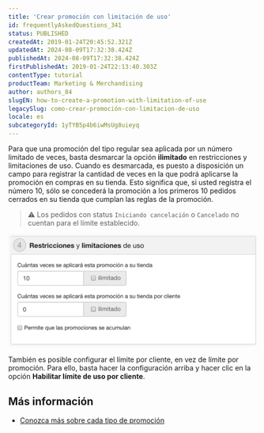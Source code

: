 ```yaml
---
title: 'Crear promoción con limitación de uso'
id: frequentlyAskedQuestions_341
status: PUBLISHED
createdAt: 2019-01-24T20:45:52.321Z
updatedAt: 2024-08-09T17:32:38.424Z
publishedAt: 2024-08-09T17:32:38.424Z
firstPublishedAt: 2019-01-24T22:13:40.303Z
contentType: tutorial
productTeam: Marketing & Merchandising
author: authors_84
slugEN: how-to-create-a-promotion-with-limitation-of-use
legacySlug: como-crear-promoción-con-limitacion-de-uso
locale: es
subcategoryId: 1yTYB5p4b6iwMsUg8uieyq
---
```


Para que una promoción del tipo regular sea aplicada por un número limitado de veces, basta desmarcar la opción **ilimitado** en restricciones y limitaciones de uso. Cuando es desmarcada, es puesto a disposición un campo para registrar la cantidad de veces en la que podrá aplicarse la promoción en compras en su tienda. Esto significa que, si usted registra el número 10, sólo se concederá la promoción a los primeros 10 pedidos cerrados en su tienda que cumplan las reglas de la promoción.

> ⚠️ Los pedidos con status `Iniciando cancelación` o `Cancelado` no cuentan para el límite establecido.

![Promocion con limite de uso](https://raw.githubusercontent.com/vtexdocs/help-center-content/refs/heads/main/docs/es/tutorials/tasas-y-promociones/promociones/como-crear-promocion-con-limitacion-de-uso_1.png)

También es posible configurar el límite por cliente, en vez de límite por promoción. Para ello, basta hacer la configuración arriba y hacer clic en la opción **Habilitar límite de uso por cliente**.

## Más información

- [Conozca más sobre cada tipo de promoción](https://help.vtex.com/es/tutorial/como-criar-promocoes--tutorials_320)
